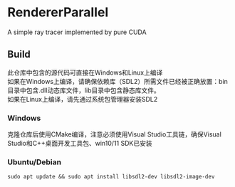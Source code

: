# RendererParallel
A simple ray tracer implemented by pure CUDA

## Build
此仓库中包含的源代码可直接在Windows和Linux上编译  
如果在Windows上编译，请确保依赖库（SDL2）所需文件已经被正确放置：bin目录中包含.dll动态库文件，lib目录中包含静态库文件。  
如果在Linux上编译，请先通过系统包管理器安装SDL2  

### Windows
克隆仓库后使用CMake编译，注意必须使用Visual Studio工具链，确保Visual Studio和C++桌面开发工具包、win10/11 SDK已安装

### Ubuntu/Debian
```
sudo apt update && sudo apt install libsdl2-dev libsdl2-image-dev
```